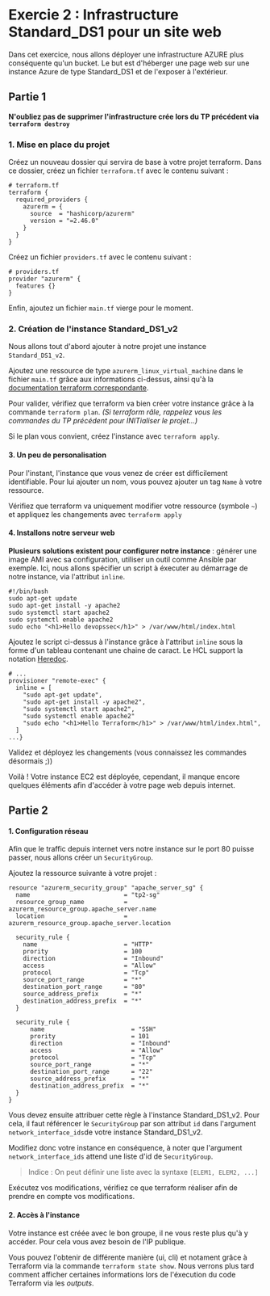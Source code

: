 # Exercie 2 : Infrastructure Standard_DS1 pour un site web
Dans cet exercice, nous allons déployer une infrastructure AZURE plus conséquente qu'un bucket. Le but est d'héberger une page web sur une instance Azure de type Standard_DS1 et de l'exposer à l'extérieur.

## Partie 1
**N'oubliez pas de supprimer l'infrastructure crée lors du TP précédent via `terraform destroy`**

### 1. Mise en place du projet
Créez un nouveau dossier qui servira de base à votre projet terraform. Dans ce dossier, créez un fichier `terraform.tf` avec le contenu suivant :
```hcl
# terraform.tf
terraform {
  required_providers {
    azurerm = {
      source  = "hashicorp/azurerm"
      version = "=2.46.0"
    }
  }
}
```

Créez un fichier `providers.tf` avec le contenu suivant :
```hcl
# providers.tf
provider "azurerm" {
  features {}
}
```
Enfin, ajoutez un fichier `main.tf` vierge pour le moment.

### 2. Création de l'instance Standard_DS1_v2
Nous allons tout d'abord ajouter à notre projet une instance `Standard_DS1_v2`.

Ajoutez une ressource de type `azurerm_linux_virtual_machine` dans le fichier `main.tf` grâce aux informations ci-dessus, ainsi qu'à la [documentation terraform correspondante](https://registry.terraform.io/providers/hashicorp/azurerm/latest/docs/resources/linux_virtual_machine).

Pour valider, vérifiez que terraform va bien créer votre instance grâce à la commande `terraform plan`.
*(Si terraform râle, rappelez vous les commandes du TP précédent pour INITialiser le projet...)*

Si le plan vous convient, créez l'instance avec `terraform apply`.

#### 3. Un peu de personalisation
Pour l'instant, l'instance que vous venez de créer est difficilement identifiable. Pour lui ajouter un nom, vous pouvez ajouter un tag `Name` à votre ressource.

Vérifiez que terraform va uniquement modifier votre ressource (symbole `~`) et appliquez les changements avec `terraform apply`

#### 4. Installons notre serveur web
**Plusieurs solutions existent pour configurer notre instance** : générer une image AMI avec sa configuration, utiliser un outil comme Ansible par exemple. Ici, nous allons spécifier un script à éxecuter au démarrage de notre instance, via l'attribut `inline`.


```shell
#!/bin/bash
sudo apt-get update
sudo apt-get install -y apache2
sudo systemctl start apache2
sudo systemctl enable apache2
sudo echo "<h1>Hello devopssec</h1>" > /var/www/html/index.html
```

Ajoutez le script ci-dessus à l'instance grâce à l'attribut `inline` sous la forme d'un tableau contenant une chaine de caract. Le HCL support la notation [Heredoc](https://fr.wikipedia.org/wiki/Here_document).
```hcl
# ...  
provisioner "remote-exec" {
  inline = [
    "sudo apt-get update",
    "sudo apt-get install -y apache2",
    "sudo systemctl start apache2",
    "sudo systemctl enable apache2"
    "sudo echo "<h1>Hello Terraform</h1>" > /var/www/html/index.html",
  ]
...}
```

Validez et déployez les changements (vous connaissez les commandes désormais ;))

Voilà ! Votre instance EC2 est déployée, cependant, il manque encore quelques éléments afin d'accéder à votre page web depuis internet.

## Partie 2

#### 1. Configuration réseau
Afin que le traffic depuis internet vers notre instance sur le port 80 puisse passer, nous allons créer un `SecurityGroup`.

Ajoutez la ressource suivante à votre projet :
```hcl
resource "azurerm_security_group" "apache_server_sg" {
  name                          = "tp2-sg"
  resource_group_name           = azurerm_resource_group.apache_server.name
  location                      = azurerm_resource_group.apache_server.location

  security_rule {
    name                        = "HTTP"
    prority                     = 100
    direction                   = "Inbound"
    access                      = "Allow"
    protocol                    = "Tcp"
    source_port_range           = "*"
    destination_port_range      = "80"
    source_address_prefix       = "*"
    destination_address_prefix  = "*"
  }

  security_rule {
      name                        = "SSH"
      prority                     = 101
      direction                   = "Inbound"
      access                      = "Allow"
      protocol                    = "Tcp"
      source_port_range           = "*"
      destination_port_range      = "22"
      source_address_prefix       = "*"
      destination_address_prefix  = "*"
  }
}
```

Vous devez ensuite attribuer cette règle à l'instance Standard_DS1_v2. Pour cela, il faut référencer le `SecurityGroup` par son attribut `id` dans l'argument `network_interface_ids`de votre instance Standard_DS1_v2.

Modifiez donc votre instance en conséquence, à noter que l'argument `network_interface_ids` attend une liste d'id de `SecurityGroup`.

> Indice : On peut définir une liste avec la syntaxe `[ELEM1, ELEM2, ...]`

Exécutez vos modifications, vérifiez ce que terraform réaliser afin de prendre en compte vos modifications.

#### 2. Accès à l'instance

Votre instance est créée avec le bon groupe, il ne vous reste plus qu'à y accéder. Pour cela vous avez besoin de l'IP publique. 

Vous pouvez l'obtenir de différente manière (ui, cli) et notament grâce à Terraform via la commande `terraform state show`. Nous verrons plus tard comment afficher certaines informations lors de l'éxecution du code Terraform via les *outputs*.